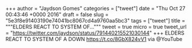 
+++
author = "Jaydson Gomes"
categories = ["tweet"]
date = "Thu Oct 27 00:43:46 +0000 2016"
draft = false
slug = "5e3f8e91403190e74041bc8067cd4a9760aa5bc3"
tags = ["tweet"]
title = """ELDERS REACT TO SYSTEM OF..."""
tweet = true
micro = true
tweet_url = "https://twitter.com/jaydson/status/791440215521030144"
+++
ELDERS REACT TO SYSTEM OF A DOWN https://t.co/8GbX824vV1 via @YouTube
